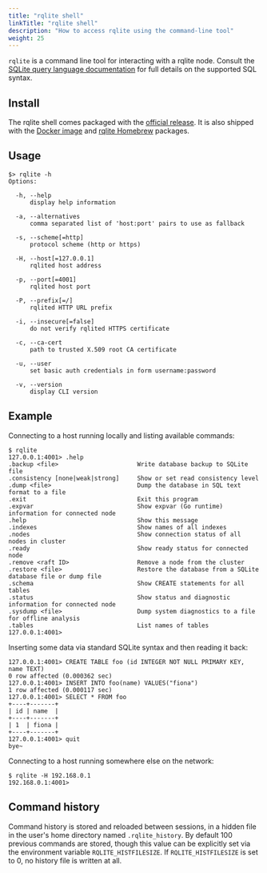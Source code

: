 ```yaml
---
title: "rqlite shell"
linkTitle: "rqlite shell"
description: "How to access rqlite using the command-line tool"
weight: 25
---
```

`rqlite` is a command line tool for interacting with a rqlite node. Consult the [SQLite query language documentation](https://www.sqlite.org/lang.html) for full details on the supported SQL syntax.

## Install
The rqlite shell comes packaged with the [official release](https://github.com/rqlite/rqlite/releases/latest). It is also shipped with the [Docker image](https://hub.docker.com/r/rqlite/rqlite) and [rqlite Homebrew](https://formulae.brew.sh/formula/rqlite) packages.

## Usage

```
$> rqlite -h
Options:

  -h, --help
      display help information

  -a, --alternatives
      comma separated list of 'host:port' pairs to use as fallback

  -s, --scheme[=http]
      protocol scheme (http or https)

  -H, --host[=127.0.0.1]
      rqlited host address

  -p, --port[=4001]
      rqlited host port

  -P, --prefix[=/]
      rqlited HTTP URL prefix

  -i, --insecure[=false]
      do not verify rqlited HTTPS certificate

  -c, --ca-cert
      path to trusted X.509 root CA certificate

  -u, --user
      set basic auth credentials in form username:password

  -v, --version
      display CLI version
```

## Example
Connecting to a host running locally and listing available commands:
```
$ rqlite
127.0.0.1:4001> .help
.backup <file>                      Write database backup to SQLite file
.consistency [none|weak|strong]     Show or set read consistency level
.dump <file>                        Dump the database in SQL text format to a file
.exit                               Exit this program
.expvar                             Show expvar (Go runtime) information for connected node
.help                               Show this message
.indexes                            Show names of all indexes
.nodes                              Show connection status of all nodes in cluster
.ready                              Show ready status for connected node
.remove <raft ID>                   Remove a node from the cluster
.restore <file>                     Restore the database from a SQLite database file or dump file
.schema                             Show CREATE statements for all tables
.status                             Show status and diagnostic information for connected node
.sysdump <file>                     Dump system diagnostics to a file for offline analysis
.tables                             List names of tables
127.0.0.1:4001>
```
Inserting some data via standard SQLite syntax and then reading it back:
```
127.0.0.1:4001> CREATE TABLE foo (id INTEGER NOT NULL PRIMARY KEY, name TEXT)
0 row affected (0.000362 sec)
127.0.0.1:4001> INSERT INTO foo(name) VALUES("fiona")
1 row affected (0.000117 sec)
127.0.0.1:4001> SELECT * FROM foo
+----+-------+
| id | name  |
+----+-------+
| 1  | fiona |
+----+-------+
127.0.0.1:4001> quit
bye~
```
Connecting to a host running somewhere else on the network:
```
$ rqlite -H 192.168.0.1
192.168.0.1:4001>
```

## Command history
Command history is stored and reloaded between sessions, in a hidden file in the user's home directory named `.rqlite_history`. By default 100 previous commands are stored, though this value can be explicitly set via the environment variable `RQLITE_HISTFILESIZE`. If `RQLITE_HISTFILESIZE` is set to 0, no history file is written at all.
